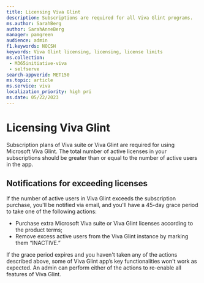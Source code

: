 ```yaml
---
title: Licensing Viva Glint
description: Subscriptions are required for all Viva Glint programs. 
ms.author: SarahBerg
author: SarahAnneBerg
manager: pamgreen
audience: admin
f1.keywords: NOCSH
keywords: Viva Glint licensing, licensing, license limits 
ms.collection: 
 - M365initiative-viva
 - selfserve
search-appverid: MET150
ms.topic: article
ms.service: viva
localization_priority: high pri
ms.date: 05/22/2023
---
```


# Licensing Viva Glint

Subscription plans of Viva suite or Viva Glint are required for using Microsoft Viva Glint. The total number of active licenses in your subscriptions should be greater than or equal to the number of active users in the app. 

## Notifications for exceeding licenses

If the number of active users in Viva Glint exceeds the subscription purchase, you'll be notified via email, and you'll have a 45-day grace period to take one of the following actions:

- Purchase extra Microsoft Viva suite or Viva Glint licenses according to the product terms; 
- Remove excess active users from the Viva Glint instance by marking them “INACTIVE.”  

If the grace period expires and you haven't taken any of the actions described above, some of Viva Glint app’s key functionalities won't work as expected. An admin can perform either of the actions to re-enable all features of Viva Glint. 